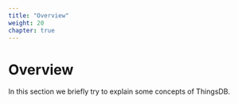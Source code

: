```yaml
---
title: "Overview"
weight: 20
chapter: true
---
```


# Overview

In this section we briefly try to explain some concepts of ThingsDB.
